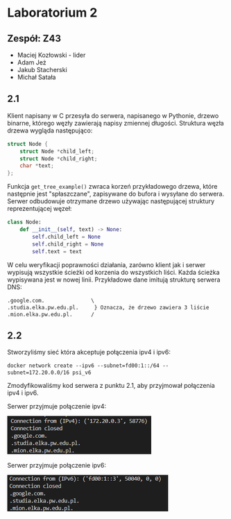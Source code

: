 # Laboratorium 2
## Zespół: Z43
- Maciej Kozłowski - lider
- Adam Jeż
- Jakub Stacherski
- Michał Satała

## 2.1
Klient napisany w C przesyła do serwera, napisanego w Pythonie, drzewo binarne, którego węzły zawierają napisy zmiennej długości. Struktura węzła drzewa wygląda następująco:
```c
struct Node {
    struct Node *child_left;
    struct Node *child_right;
    char *text;
};
```
Funkcja `get_tree_example()` zwraca korzeń przykładowego drzewa, które następnie jest "spłaszczane", zapisywane do bufora i wysyłane do serwera. Serwer odbudowuje otrzymane drzewo używając następującej struktury reprezentującej węzeł:

```python
class Node:
    def __init__(self, text) -> None:
        self.child_left = None
        self.child_right = None
        self.text = text
```

W celu weryfikacji poprawności działania, zarówno klient jak i serwer wypisują wszystkie ścieżki od korzenia do wszystkich liści. Każda ścieżka wypisywana jest w nowej linii. Przykładowe dane imitują strukturę serwera DNS:
```
.google.com.               \
.studia.elka.pw.edu.pl.     } Oznacza, że drzewo zawiera 3 liście
.mion.elka.pw.edu.pl.      /
```

## 2.2

Stworzyliśmy sieć która akceptuje połączenia ipv4 i ipv6:

```command
docker network create --ipv6 --subnet=fd00:1::/64 --subnet=172.20.0.0/16 psi_v6
```

Zmodyfikowaliśmy kod serwera z punktu 2.1, aby przyjmował połączenia ipv4 i ipv6.

Serwer przyjmuje połączenie ipv4:

![ipv4 test](2.2/ipv4.png)

Serwer przyjmuje połączenie ipv6:

![ipv6 test](2.2/ipv6.png)
